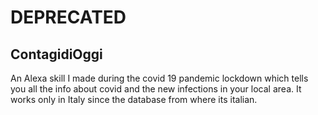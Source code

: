# DEPRECATED

## ContagidiOggi
An Alexa skill I made during the covid 19 pandemic lockdown which tells you all the info about covid and the new infections in your local area. It works only in Italy since the database from where its italian.
